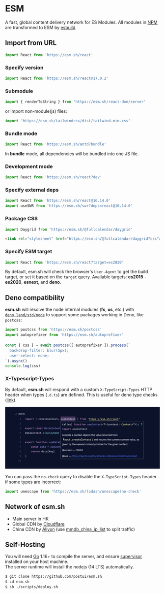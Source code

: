 # ESM

A fast, global content delivery network for ES Modules. All modules in [NPM](http://npmjs.org/) are transformed to ESM by [esbuild](https://github.com/evanw/esbuild).

## Import from URL

```javascript
import React from 'https://esm.sh/react'
```

### Specify version

```javascript
import React from 'https://esm.sh/react@17.0.2'
```

### Submodule

```javascript
import { renderToString } from 'https://esm.sh/react-dom/server'
```

or import non-module(js) files:

```javascript
import 'https://esm.sh/tailwindcss/dist/tailwind.min.css'
```

### Bundle mode

```javascript
import React from 'https://esm.sh/antd?bundle'
```

In **bundle** mode, all dependencies will be bundled into one JS file.

### Development mode

```javascript
import React from 'https://esm.sh/react?dev'
```

### Specify external deps

```javascript
import React from 'https://esm.sh/react@16.14.0'
import useSWR from 'https://esm.sh/swr?deps=react@16.14.0'
```

### Package CSS

```javascript
import Daygrid from 'https://esm.sh/@fullcalendar/daygrid'
```

```html
<link rel="stylesheet" href="https://esm.sh/@fullcalendar/daygrid?css">
```

### Specify ESM target

```javascript
import React from 'https://esm.sh/react?target=es2020'
```

By default, esm.sh will check the browser's `User-Agent` to get the build target, or set it based on the `target` query. Available targets: **es2015** - **es2020**, **esnext**, and **deno**.

## Deno compatibility

**esm.sh** will resolve the node internal modules (**fs**, **os**, etc.) with [`deno.land/std/node`](https://deno.land/std/node) to support some packages working in Deno, like `postcss`:

```javascript
import postcss from 'https://esm.sh/postcss'
import autoprefixer from 'https://esm.sh/autoprefixer'

const { css } = await postcss([ autoprefixer ]).process(`
  backdrop-filter: blur(5px);
  user-select: none;
`).async() 
console.log(css)
```

### X-Typescript-Types

By default, **esm.sh** will respond with a custom `X-TypeScript-Types` HTTP header when types (`.d.ts`) are defined. This is useful for deno type checks ([link](https://deno.land/manual/typescript/types#using-x-typescript-types-header)).

![figure #1](./embed/assets/sceenshot-deno-types.png)

You can pass the `no-check` query to disable the `X-TypeScript-Types` header if some types are incorrect:

```javascript
import unescape from 'https://esm.sh/lodash/unescape?no-check'
```

## Network of esm.sh
- Main server in HK
- Global CDN by [Cloudflare](https://cloudflare.com)
- China CDN by [Aliyun](https://aliyun.com) (use [mmdb_china_ip_list](https://github.com/alecthw/mmdb_china_ip_list) to split traffic)

## Self-Hosting

You will need [Go](https://golang.org/dl) 1.16+ to compile the server, and ensure [supervisor](http://supervisord.org/) installed on your host machine.<br>
The server runtime will install the nodejs (14 LTS) automatically.

```bash
$ git clone https://github.com/postui/esm.sh
$ cd esm.sh
$ sh ./scripts/deploy.sh
```
